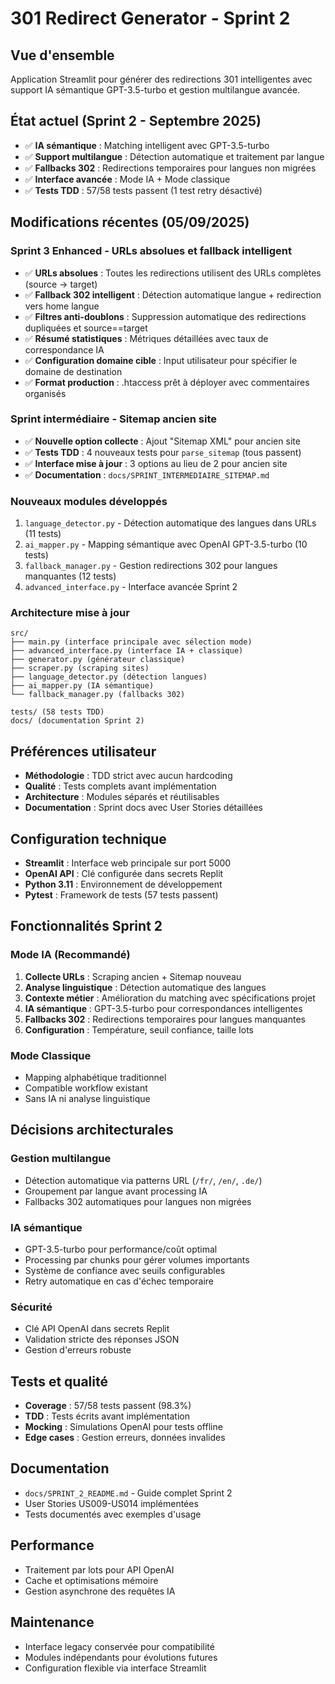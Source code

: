 # 301 Redirect Generator - Sprint 2

## Vue d'ensemble
Application Streamlit pour générer des redirections 301 intelligentes avec support IA sémantique GPT-3.5-turbo et gestion multilangue avancée.

## État actuel (Sprint 2 - Septembre 2025)
- ✅ **IA sémantique** : Matching intelligent avec GPT-3.5-turbo
- ✅ **Support multilangue** : Détection automatique et traitement par langue
- ✅ **Fallbacks 302** : Redirections temporaires pour langues non migrées
- ✅ **Interface avancée** : Mode IA + Mode classique
- ✅ **Tests TDD** : 57/58 tests passent (1 test retry désactivé)

## Modifications récentes (05/09/2025)

### Sprint 3 Enhanced - URLs absolues et fallback intelligent
- ✅ **URLs absolues** : Toutes les redirections utilisent des URLs complètes (source → target)
- ✅ **Fallback 302 intelligent** : Détection automatique langue + redirection vers home langue
- ✅ **Filtres anti-doublons** : Suppression automatique des redirections dupliquées et source==target
- ✅ **Résumé statistiques** : Métriques détaillées avec taux de correspondance IA
- ✅ **Configuration domaine cible** : Input utilisateur pour spécifier le domaine de destination
- ✅ **Format production** : .htaccess prêt à déployer avec commentaires organisés

### Sprint intermédiaire - Sitemap ancien site
- ✅ **Nouvelle option collecte** : Ajout "Sitemap XML" pour ancien site
- ✅ **Tests TDD** : 4 nouveaux tests pour `parse_sitemap` (tous passent)
- ✅ **Interface mise à jour** : 3 options au lieu de 2 pour ancien site
- ✅ **Documentation** : `docs/SPRINT_INTERMEDIAIRE_SITEMAP.md`

### Nouveaux modules développés
1. `language_detector.py` - Détection automatique des langues dans URLs (11 tests)
2. `ai_mapper.py` - Mapping sémantique avec OpenAI GPT-3.5-turbo (10 tests)
3. `fallback_manager.py` - Gestion redirections 302 pour langues manquantes (12 tests)
4. `advanced_interface.py` - Interface avancée Sprint 2

### Architecture mise à jour
```
src/
├── main.py (interface principale avec sélection mode)
├── advanced_interface.py (interface IA + classique)
├── generator.py (générateur classique)
├── scraper.py (scraping sites)
├── language_detector.py (détection langues)
├── ai_mapper.py (IA sémantique)
└── fallback_manager.py (fallbacks 302)

tests/ (58 tests TDD)
docs/ (documentation Sprint 2)
```

## Préférences utilisateur
- **Méthodologie** : TDD strict avec aucun hardcoding
- **Qualité** : Tests complets avant implémentation
- **Architecture** : Modules séparés et réutilisables
- **Documentation** : Sprint docs avec User Stories détaillées

## Configuration technique
- **Streamlit** : Interface web principale sur port 5000
- **OpenAI API** : Clé configurée dans secrets Replit
- **Python 3.11** : Environnement de développement
- **Pytest** : Framework de tests (57 tests passent)

## Fonctionnalités Sprint 2

### Mode IA (Recommandé)
1. **Collecte URLs** : Scraping ancien + Sitemap nouveau
2. **Analyse linguistique** : Détection automatique des langues
3. **Contexte métier** : Amélioration du matching avec spécifications projet
4. **IA sémantique** : GPT-3.5-turbo pour correspondances intelligentes
5. **Fallbacks 302** : Redirections temporaires pour langues manquantes
6. **Configuration** : Température, seuil confiance, taille lots

### Mode Classique
- Mapping alphabétique traditionnel
- Compatible workflow existant
- Sans IA ni analyse linguistique

## Décisions architecturales

### Gestion multilangue
- Détection automatique via patterns URL (`/fr/`, `/en/`, `.de/`)
- Groupement par langue avant processing IA
- Fallbacks 302 automatiques pour langues non migrées

### IA sémantique
- GPT-3.5-turbo pour performance/coût optimal
- Processing par chunks pour gérer volumes importants
- Système de confiance avec seuils configurables
- Retry automatique en cas d'échec temporaire

### Sécurité
- Clé API OpenAI dans secrets Replit
- Validation stricte des réponses JSON
- Gestion d'erreurs robuste

## Tests et qualité
- **Coverage** : 57/58 tests passent (98.3%)
- **TDD** : Tests écrits avant implémentation
- **Mocking** : Simulations OpenAI pour tests offline
- **Edge cases** : Gestion erreurs, données invalides

## Documentation
- `docs/SPRINT_2_README.md` - Guide complet Sprint 2
- User Stories US009-US014 implémentées
- Tests documentés avec exemples d'usage

## Performance
- Traitement par lots pour API OpenAI
- Cache et optimisations mémoire
- Gestion asynchrone des requêtes IA

## Maintenance
- Interface legacy conservée pour compatibilité
- Modules indépendants pour évolutions futures
- Configuration flexible via interface Streamlit